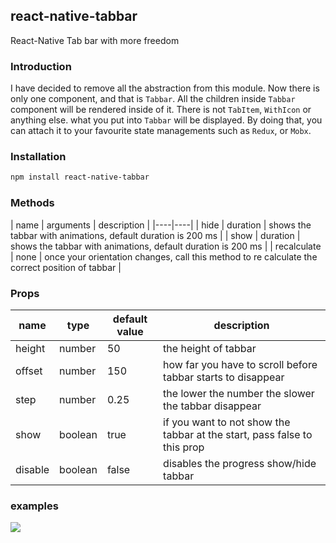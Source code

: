 ## react-native-tabbar

React-Native Tab bar with more freedom

### Introduction

I have decided to remove all the abstraction from this module. Now there is only
one component, and that is `Tabbar`. All the children inside `Tabbar` component will
be rendered inside of it. There is not `TabItem`, `WithIcon` or anything else. what you put into `Tabbar` will be displayed. By doing that, you can attach it to your
favourite state managements such as `Redux`, or `Mobx`.

### Installation

```bash
npm install react-native-tabbar
```

### Methods

| name | arguments | description |
|----|----|
| hide | duration | shows the tabbar with animations, default duration is 200 ms |
| show | duration | shows the tabbar with animations, default duration is 200 ms |
| recalculate | none | once your orientation changes, call this method to re calculate the correct position of tabbar |

### Props

| name | type | default value | description |
|----|----|----|----|
| height | number | 50 | the height of tabbar |
| offset | number | 150 | how far you have to scroll before tabbar starts to disappear |
| step | number | 0.25 | the lower the number the slower the tabbar disappear |
| show | boolean | true | if you want to not show the tabbar at the start, pass false to this prop |
| disable | boolean | false | disables the progress show/hide tabbar |

### examples

![](./tab-demo.gif)
